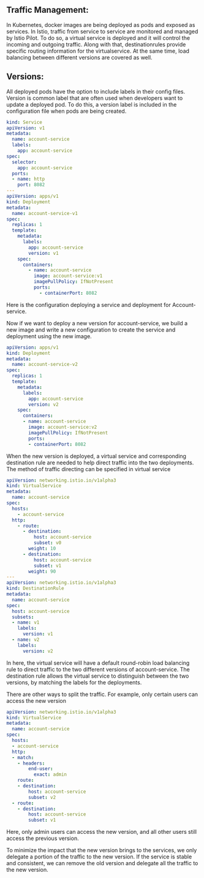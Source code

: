 ## Traffic Management:

In Kubernetes, docker images are being deployed as pods and exposed as services. In Istio, traffic from service
to service are monitored and managed by Istio Pilot. To do so, a virtual service is deployed and it will control
the incoming and outgoing traffic. Along with that, destinationrules provide specific routing information for the 
virtualservice. At the same time, load balancing between different versions are covered as well.

## Versions:

All deployed pods have the option to include labels in their config files. Version is common label that are often
used when developers want to update a deployed pod. To do this, a version label is included in the configuration
file when pods are being created. 
```yaml
kind: Service
apiVersion: v1
metadata:
  name: account-service
  labels: 
    app: account-service
spec:
  selector:
    app: account-service
  ports:
  - name: http
    port: 8082
---
apiVersion: apps/v1
kind: Deployment
metadata:
  name: account-service-v1
spec:
  replicas: 1
  template:
    metadata:
      labels:
        app: account-service
        version: v1
    spec:
      containers:
        - name: account-service
          image: account-service:v1
          imagePullPolicy: IfNotPresent
          ports:
            - containerPort: 8082
```
Here is the configuration deploying a service and deployment for Account-service.

Now if we want to deploy a new version for account-service, we build a new image and write a new configuration
to create the service and deployment using the new image.
```yaml
apiVersion: apps/v1
kind: Deployment
metadata:
  name: account-service-v2
spec:
  replicas: 1
  template:
    metadata:
      labels:
        app: account-service
        version: v2
    spec:
      containers:
      - name: account-service
        image: account-service:v2
        imagePullPolicy: IfNotPresent
        ports:
        - containerPort: 8082
```
When the new version is deployed, a virtual service and corresponding destination rule are needed 
to help direct traffic into the two deployments. The method of traffic directing can be specified in virtual service
```yaml
apiVersion: networking.istio.io/v1alpha3
kind: VirtualService
metadata:
  name: account-service
spec:
  hosts:
    - account-service
  http:
    - route:
      - destination:
          host: account-service
          subset: v0
        weight: 10
      - destination:
          host: account-service
          subset: v1
        weight: 90
---
apiVersion: networking.istio.io/v1alpha3
kind: DestinationRule
metadata:
  name: account-service
spec:
  host: account-service
  subsets:
  - name: v1
    labels:
      version: v1
  - name: v2
    labels:
      version: v2
```

In here, the virtual service will have a default round-robin load balancing rule to direct traffic
to the two different versions of account-service. The destination rule allows the virtual service
to distinguish between the two versions, by matching the labels for the deployments.

There are other ways to split the traffic. For example, only certain users can access the new version
```yaml
apiVersion: networking.istio.io/v1alpha3
kind: VirtualService
metadata:
  name: account-service
spec:
  hosts:
  - account-service
  http:
  - match:
    - headers:
        end-user:
          exact: admin
    route:
    - destination:
        host: account-service
        subset: v2
  - route:
    - destination:
        host: account-service
        subset: v1

```

Here, only admin users can access the new version, and all other users still access the previous version.

To minimize the impact that the new version brings to the services, we only delegate a portion of the traffic
to the new version. If the service is stable and consistent, we can remove the old version and delegate
all the traffic to the new version.